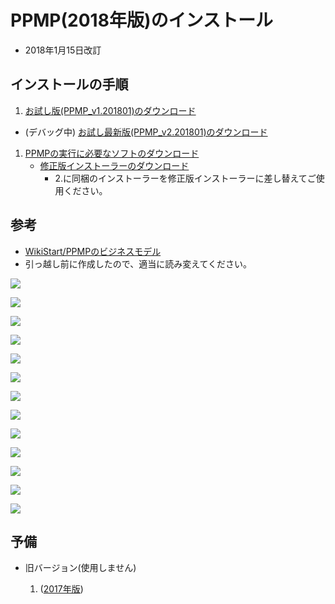# PPMP(2018年版)のインストール
* 2018年1月15日改訂

## インストールの手順
1.  [お試し版(PPMP_v1.201801)のダウンロード](https://drive.google.com/file/d/1H9MLElZ9XmvDsxmKmA6VTubD6XNjhzel/view?usp=sharing)
   * (デバッグ中) [お試し最新版(PPMP_v2.201801)のダウンロード](https://drive.google.com/file/d/1fj3SyCzYLdwzrJSvv1HGDG0_SvxU1REg/view?usp=sharing)
1. [PPMPの実行に必要なソフトのダウンロード](https://drive.google.com/file/d/1GH30fM0VXykWfeReTd3Wt19HRJTeSjJ5/view?usp=sharing)
   * [修正版インストーラーのダウンロード](https://drive.google.com/file/d/1XT1kByYB-77iB-g_stDJgUzLUsbTsiVy/view?usp=sharing)
      * 2.に同梱のインストーラーを修正版インストーラーに差し替えてご使用ください。

## 参考
  * [WikiStart/PPMPのビジネスモデル](https://github.com/t-magic/SOFT/wiki)
* 引っ越し前に作成したので、適当に読み変えてください。


![](pict/1.png)

![](pict/2.png)

![](pict/3.png)

![](pict/4.png)

![](pict/5.png)

![](pict/6.png)

![](pict/7.png)

![](pict/8.png)

![](pict/9.png)

![](pict/10.png)

![](pict/11.png)

![](pict/12.png)

![](pict/13.png)

## 予備
* 旧バージョン(使用しません)

   1. ([2017年版](https://drive.google.com/file/d/1AK_QrhoevLua-JN8iD55aAako2bvwicX/view?usp=sharing))
